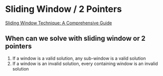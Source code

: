 # Sliding Window / 2 Pointers

[Sliding Window Technique: A Comprehensive Guide](https://leetcode.com/discuss/post/3722472/sliding-window-technique-a-comprehensive-ix2k/)



## When can we solve with sliding window or 2 pointers

1. If a window is a valid solution, any sub-window is a valid solution
2. If a window is an invalid solution, every containing window is an invalid solution

